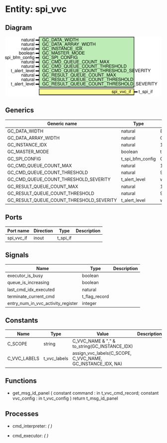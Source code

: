 # Entity: spi_vvc
## Diagram
![Diagram](spi_vvc.svg "Diagram")
## Generics
| Generic name                             | Type             | Value                      | Description |
| ---------------------------------------- | ---------------- | -------------------------- | ----------- |
| GC_DATA_WIDTH                            | natural          | 8                          |             |
| GC_DATA_ARRAY_WIDTH                      | natural          | C_SPI_VVC_DATA_ARRAY_WIDTH |             |
| GC_INSTANCE_IDX                          | natural          | 1                          |             |
| GC_MASTER_MODE                           | boolean          | true                       |             |
| GC_SPI_CONFIG                            | t_spi_bfm_config | C_SPI_BFM_CONFIG_DEFAULT   |             |
| GC_CMD_QUEUE_COUNT_MAX                   | natural          | 1000                       |             |
| GC_CMD_QUEUE_COUNT_THRESHOLD             | natural          | 950                        |             |
| GC_CMD_QUEUE_COUNT_THRESHOLD_SEVERITY    | t_alert_level    | warning                    |             |
| GC_RESULT_QUEUE_COUNT_MAX                | natural          | 1000                       |             |
| GC_RESULT_QUEUE_COUNT_THRESHOLD          | natural          | 950                        |             |
| GC_RESULT_QUEUE_COUNT_THRESHOLD_SEVERITY | t_alert_level    | warning                    |             |
## Ports
| Port name  | Direction | Type     | Description |
| ---------- | --------- | -------- | ----------- |
| spi_vvc_if | inout     | t_spi_if |             |
## Signals
| Name                               | Type          | Description |
| ---------------------------------- | ------------- | ----------- |
| executor_is_busy                   | boolean       |             |
| queue_is_increasing                | boolean       |             |
| last_cmd_idx_executed              | natural       |             |
| terminate_current_cmd              | t_flag_record |             |
| entry_num_in_vvc_activity_register | integer       |             |
## Constants
| Name         | Type         | Value                                                        | Description |
| ------------ | ------------ | ------------------------------------------------------------ | ----------- |
| C_SCOPE      | string       |  C_VVC_NAME & "," & to_string(GC_INSTANCE_IDX)               |             |
| C_VVC_LABELS | t_vvc_labels |  assign_vvc_labels(C_SCOPE, C_VVC_NAME, GC_INSTANCE_IDX, NA) |             |
## Functions
- get_msg_id_panel <font id="function_arguments">(    constant command    : in t_vvc_cmd_record;
    constant vvc_config : in t_vvc_config
  )</font> <font id="function_return">return t_msg_id_panel</font>
## Processes
- cmd_interpreter: _(  )_

- cmd_executor: _(  )_

